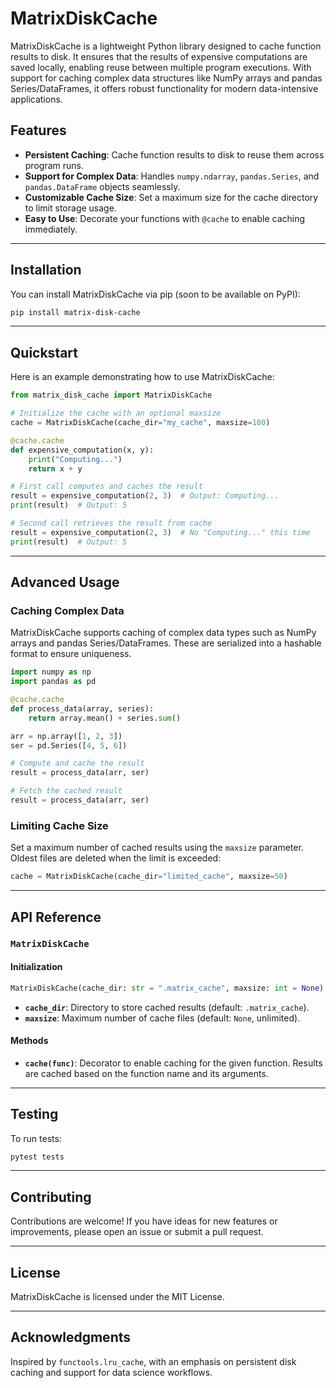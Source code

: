 # MatrixDiskCache

MatrixDiskCache is a lightweight Python library designed to cache function results to disk. It ensures that the results of expensive computations are saved locally, enabling reuse between multiple program executions. With support for caching complex data structures like NumPy arrays and pandas Series/DataFrames, it offers robust functionality for modern data-intensive applications.

## Features

- **Persistent Caching**: Cache function results to disk to reuse them across program runs.
- **Support for Complex Data**: Handles `numpy.ndarray`, `pandas.Series`, and `pandas.DataFrame` objects seamlessly.
- **Customizable Cache Size**: Set a maximum size for the cache directory to limit storage usage.
- **Easy to Use**: Decorate your functions with `@cache` to enable caching immediately.

---

## Installation

You can install MatrixDiskCache via pip (soon to be available on PyPI):

```bash
pip install matrix-disk-cache
```
---

## Quickstart

Here is an example demonstrating how to use MatrixDiskCache:

```python
from matrix_disk_cache import MatrixDiskCache

# Initialize the cache with an optional maxsize
cache = MatrixDiskCache(cache_dir="my_cache", maxsize=100)

@cache.cache
def expensive_computation(x, y):
    print("Computing...")
    return x + y

# First call computes and caches the result
result = expensive_computation(2, 3)  # Output: Computing...
print(result)  # Output: 5

# Second call retrieves the result from cache
result = expensive_computation(2, 3)  # No "Computing..." this time
print(result)  # Output: 5
```

---

## Advanced Usage

### Caching Complex Data

MatrixDiskCache supports caching of complex data types such as NumPy arrays and pandas Series/DataFrames. These are serialized into a hashable format to ensure uniqueness.

```python
import numpy as np
import pandas as pd

@cache.cache
def process_data(array, series):
    return array.mean() + series.sum()

arr = np.array([1, 2, 3])
ser = pd.Series([4, 5, 6])

# Compute and cache the result
result = process_data(arr, ser)

# Fetch the cached result
result = process_data(arr, ser)
```

### Limiting Cache Size

Set a maximum number of cached results using the `maxsize` parameter. Oldest files are deleted when the limit is exceeded:

```python
cache = MatrixDiskCache(cache_dir="limited_cache", maxsize=50)
```

---

## API Reference

### `MatrixDiskCache`

#### Initialization
```python
MatrixDiskCache(cache_dir: str = ".matrix_cache", maxsize: int = None)
```
- **`cache_dir`**: Directory to store cached results (default: `.matrix_cache`).
- **`maxsize`**: Maximum number of cache files (default: `None`, unlimited).

#### Methods

- **`cache(func)`**:
    Decorator to enable caching for the given function. Results are cached based on the function name and its arguments.

---

## Testing

To run tests:

```bash
pytest tests
```

---

## Contributing

Contributions are welcome! If you have ideas for new features or improvements, please open an issue or submit a pull request.

---

## License

MatrixDiskCache is licensed under the MIT License.

---

## Acknowledgments

Inspired by `functools.lru_cache`, with an emphasis on persistent disk caching and support for data science workflows.

